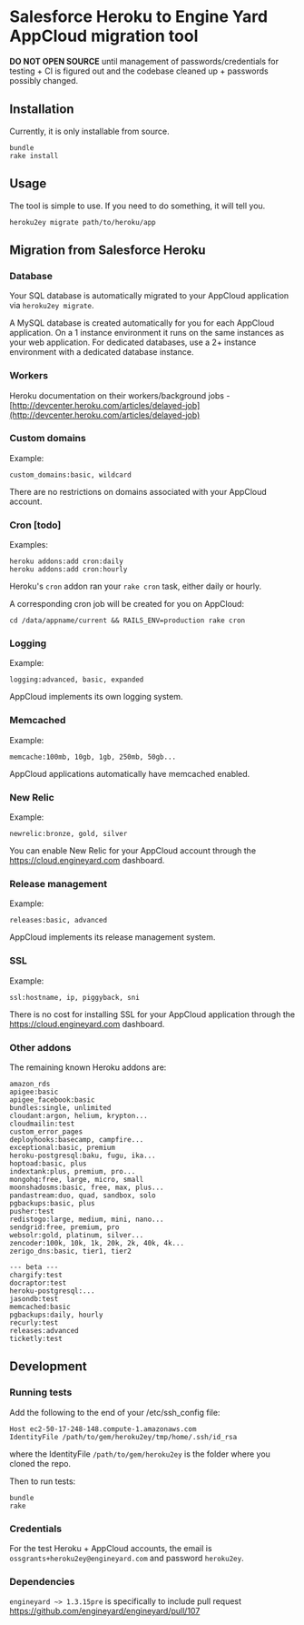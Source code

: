 # Salesforce Heroku to Engine Yard AppCloud migration tool

**DO NOT OPEN SOURCE** until management of passwords/credentials for testing + CI is figured out and the codebase cleaned up + passwords possibly changed.

## Installation

Currently, it is only installable from source.

    bundle
    rake install

## Usage

The tool is simple to use. If you need to do something, it will tell you.

    heroku2ey migrate path/to/heroku/app

## Migration from Salesforce Heroku

### Database

Your SQL database is automatically migrated to your AppCloud application via `heroku2ey migrate`.

A MySQL database is created automatically for you for each AppCloud application. On a 1 instance environment it runs on the same instances as your web application. For dedicated databases, use a 2+ instance environment with a dedicated database instance.

### Workers

Heroku documentation on their workers/background jobs - [http://devcenter.heroku.com/articles/delayed-job](http://devcenter.heroku.com/articles/delayed-job)

### Custom domains

Example:

    custom_domains:basic, wildcard    

There are no restrictions on domains associated with your AppCloud account.

### Cron [todo]

Examples:

    heroku addons:add cron:daily
    heroku addons:add cron:hourly

Heroku's `cron` addon ran your `rake cron` task, either daily or hourly.

A corresponding cron job will be created for you on AppCloud:

    cd /data/appname/current && RAILS_ENV=production rake cron

### Logging

Example:

    logging:advanced, basic, expanded 

AppCloud implements its own logging system.

### Memcached

Example:

    memcache:100mb, 10gb, 1gb, 250mb, 50gb...

AppCloud applications automatically have memcached enabled.

### New Relic

Example:

    newrelic:bronze, gold, silver     

You can enable New Relic for your AppCloud account through the https://cloud.engineyard.com dashboard.

### Release management

Example:

    releases:basic, advanced

AppCloud implements its release management system.

### SSL

Example:

    ssl:hostname, ip, piggyback, sni  

There is no cost for installing SSL for your AppCloud application through the https://cloud.engineyard.com dashboard.

### Other addons

The remaining known Heroku addons are:

    amazon_rds                        
    apigee:basic                      
    apigee_facebook:basic             
    bundles:single, unlimited
    cloudant:argon, helium, krypton...
    cloudmailin:test
    custom_error_pages                
    deployhooks:basecamp, campfire... 
    exceptional:basic, premium        
    heroku-postgresql:baku, fugu, ika...
    hoptoad:basic, plus               
    indextank:plus, premium, pro...   
    mongohq:free, large, micro, small 
    moonshadosms:basic, free, max, plus...
    pandastream:duo, quad, sandbox, solo
    pgbackups:basic, plus             
    pusher:test                       
    redistogo:large, medium, mini, nano...
    sendgrid:free, premium, pro       
    websolr:gold, platinum, silver... 
    zencoder:100k, 10k, 1k, 20k, 2k, 40k, 4k...
    zerigo_dns:basic, tier1, tier2    

    --- beta ---
    chargify:test                     
    docraptor:test                    
    heroku-postgresql:...             
    jasondb:test                      
    memcached:basic                   
    pgbackups:daily, hourly           
    recurly:test                      
    releases:advanced
    ticketly:test                     


## Development

### Running tests

Add the following to the end of your /etc/ssh_config file:

    Host ec2-50-17-248-148.compute-1.amazonaws.com
    IdentityFile /path/to/gem/heroku2ey/tmp/home/.ssh/id_rsa

where the IdentityFile `/path/to/gem/heroku2ey` is the folder where you cloned the repo.

Then to run tests:

    bundle
    rake

### Credentials

For the test Heroku + AppCloud accounts, the email is `ossgrants+heroku2ey@engineyard.com` and password `heroku2ey`.

### Dependencies

`engineyard ~> 1.3.15pre` is specifically to include pull request https://github.com/engineyard/engineyard/pull/107


